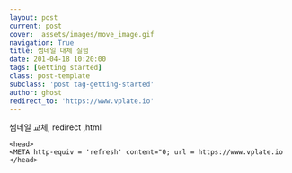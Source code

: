 ```yaml
---
layout: post
current: post
cover:  assets/images/move_image.gif
navigation: True
title: 썸네일 대체 실험
date: 201-04-18 10:20:00
tags: [Getting started]
class: post-template
subclass: 'post tag-getting-started'
author: ghost
redirect_to: 'https://www.vplate.io'
---
```



썸네일 교체, redirect ,html 

~~~
<head>
<META http-equiv = 'refresh' content="0; url = https://www.vplate.io
</head>
~~~
